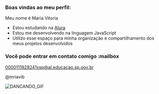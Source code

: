 ### Boas vindas ao meu perfil:

Meu nome é Maria Vitoria

- Estou estudando na [Alura](https://www.alura.com.br)
- Estou me desenvolvendo na linguagem JavaScript
- Utilizo esse espaço para minha organização e compartilhamento dos meus projetos desenvolvidos

### Você pode entrar em contato comigo :mailbox

0000111928241xsp@al.educacao.sp.gov.br

@mriavib

![DANCANDO_GIF](https://github.com/user-attachments/assets/f23327fd-aeeb-44ce-aa3b-fe217fbc0b77)


